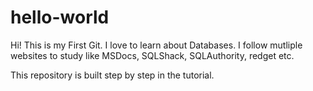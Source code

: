 # hello-world
Hi! This is my First Git.
I love to learn about Databases.
I follow mutliple websites to study like MSDocs, SQLShack, SQLAuthority, redget etc.

This repository is built step by step in the tutorial. 
